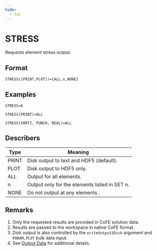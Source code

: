 ```yaml
---
hide:
  - toc
---
```

# STRESS
Requests element stress output.

## Format
`STRESS([PRINT,PLOT])={ALL,n,NONE}`

## Examples
`STRESS=6`

`STRESS(PRINT)=ALL`

`STRESS(SORT2, PUNCH, REAL)=ALL`


## Describers
| Type       | Meaning  |
| ---------- | -------- |
| PRINT      | Disk output to text and HDF5 (default).            |
| PLOT       | Disk output to HDF5 only.                          |
| ALL        | Output for all elements.                           |
| n          | Output only for the elements listed in SET n.      |
| NONE       | Do not output at any elements .                    |

## Remarks
1. Only the requested results are provided in CoFE solution data.
2. Results are passed to the workspace in native CoFE format.
3. Disk output is also controlled by the `writeOutput2Disk` argument and `PARAM,PLOT` bulk data input.
4. See [Output Data](../../../3._User_Guide/Output_Data) for additional details. 
